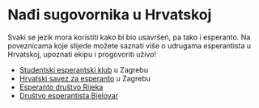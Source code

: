 # Nađi sugovornika u Hrvatskoj

Svaki se jezik mora koristiti kako bi bio usavršen, pa tako i esperanto.
Na poveznicama koje slijede možete saznati više o udrugama esperantista u
Hrvatskoj, upoznati ekipu i progovoriti uživo! 

- [Studentski esperantski klub](http://sek.hr/) u Zagrebu
- [Hrvatski savez za esperanto](http://www.esperanto.hr) u Zagrebu
- [Esperanto društvo Rijeka](http://www.esperanto-rijeka.hr/)
- [Društvo esperantista Bjelovar](http://www.esperanto-bjelovar.hr/)
